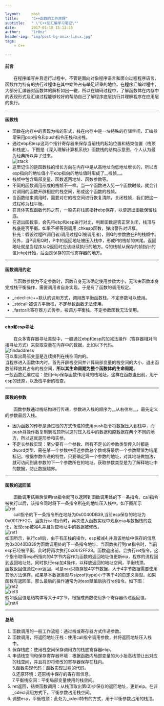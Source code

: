 ```yaml
--- 

layout:     post
title:      "C++函数的工作原理"
subtitle:   " \"C++反汇编学习笔记\""
date:       2017-01-18 15:13:35
author:     "1r0nz"
header-img: "img/post-bg-unix-linux.jpg"
tags:
    - C++

---
```


#### 前言 
&nbsp;&nbsp;&nbsp;&nbsp;&nbsp;&nbsp;&nbsp;在程序编写并且运行过程中，不管是面向对象程序语言和面向过程程序语言，函数作为特有的执行过程体在其中始终占有举足轻重的地位。在程序汇编过程中，大部分汇编器对函数体的解析如出一辙，所以在编码过程中，了解函数体在内存中的表现形式及汇编过程能够较好的帮助自己了解程序底层执行并理解程序在应用层的执行。  

--- 

#### 函数栈 
* 函数在内存中的表现为栈的形式，栈在内存中是一块特殊的存储空间，汇编器常采用pop指令和push指令圧栈和出栈。  
* 通过ebp和esp这两个指针寄存器来保存当前栈的起始位置和结束位置（栈顶和栈底）。下图是《深入理解计算机系统》函数栈的结构示意图，个人认为最为经典所以弄了过来。  
![stack](http://p1.bpimg.com/567571/b15369005a980522.png) 
* 这里记住的是函数栈的增长方向在内存中是从高地址向低地址增长的，所以当esp指向的地址值小于ebp指向的地址值时形成了__栈帧__。  
* 栈帧中包含局部变量、函数返回地址、函数参数等。  
* 不同的函数调用形成的栈帧不一样。当一个函数进入另一个函数时候，就会针对调用的函数开辟相应的栈空间，形成这个函数的栈帧。  
* 当函数结束调用时，需要对它的栈空间进行恢复清除，关闭栈帧，我们把这一过程称为栈平衡。  
* 在具体实现函数代码之前，一般先将栈底指针ebp保存，以便退出函数保留栈底。  
* 在退出函数事，会先将ebp和esp进行对比，判断函数是否正常关闭，栈顶与栈底是否平衡。如果不相等则调用_chkesp函数，弹出警告对话框。  
补充：假设过程P(调用者)调用过程Q(被调用者)，则Q的参数放在P的栈帧中。另外，当P调用Q时，P中的返回地址被压入栈中，形成P的栈帧的末尾。返回地址就是当程序从Q返回时应该继续执行的地方。Q的栈帧从保存的帧指针的值(ebp)开始，后面是保存的其他寄存器的地方。

--- 

#### 函数调用约定 
&nbsp;&nbsp;&nbsp;&nbsp;&nbsp;&nbsp;&nbsp;当函数参数为不定参数时，函数自身无法确定使用参数大小，无法由函数本身完成栈平衡操作，需要调用者自身实现。于是有了函数的调用规定。  
* _cdecl:c\c++默认的调用方式，调用放平衡函数栈，不定参数可以使用。  
* _stdcall:被调方平衡栈，不定参数函数无法使用。  
* _fastcall:寄存器方式传参，被调方平衡栈，不定参数函数无法使用。  

--- 

#### ebp和esp寻址 
&nbsp;&nbsp;&nbsp;&nbsp;&nbsp;&nbsp;&nbsp;在众多寄存器寻址类型中，一般通过ebp和esp的加减法操作（寄存器相对间接寻址方式）来获取变量在内存中的数据，比如以下代码。  
![findaddress](http://p1.bpimg.com/567571/7cd83980bbea56d4.png)  
可以看出局部变量是连续排列在栈空间内的。  
当程序进入函数体内时，首先开辟栈空间并计算局部变量的栈空间的大小，退出函数前释放其占有的栈空间，__所以其生命周期为整个函数体的生命周期__。  
一般函数汇编过程：使用ebp保存函数作用域的栈地址，这样在函数退出前，用于esp的还原，以及栈平衡的检查。  

--- 

#### 函数的参数 
&nbsp;&nbsp;&nbsp;&nbsp;&nbsp;&nbsp;&nbsp;函数参数通过栈结构进行传递，参数进入栈的顺序为__从右往左__，最先定义的参数最后入栈。  
* 因为函数的传参是通过栈的方式传递的使用push指令将数据压入到栈中，而push将操作数复制到栈顶所以这时压入栈中的数据和原数据在两个不同的地方，所以这就是形参和实参。  
* 不定长参数实现：至少要有一个参数、所有不定长的参数类型传入时都是dword类型、需在某一个参数中描述参数总个数或将最后一个参数赋值为结尾标记。根据参数传递的特性，只要确定第一个参数的地址，对其地址做加法，就可访问到此参数的下一个参数所在的地址。获取参数类型是为了解释地址中的数据，防止数据越界。  

--- 

#### 函数的返回值 
&nbsp;&nbsp;&nbsp;&nbsp;&nbsp;&nbsp;&nbsp;函数调用结束后使用ret指令就可以返回到函数调用处的下一条指令。call指令被执行以后，该指令同时将下一条指令所在的地址压入栈中。如下图所示  
![ret](http://i1.piimg.com/567571/888a36b296e13b93.png)  
&nbsp;&nbsp;&nbsp;&nbsp;&nbsp;&nbsp;&nbsp;call指令的下一条指令所在地址为0x0040DB39,当前esp保存的地址为0x0012FF2C。当执行call指令时，再次进入函数实现中观察esp与数据栈的变化，发现esp被减4,并且对应地址中的数据被修改。  
![ret1](http://i1.piimg.com/567571/fab0bc80ea563c41.png)  
如图所示，执行call后，由于有圧栈的操作，esp被减4,并且该地址中保存的信息为0x0040DB39为函数调用处的下一条指令地址。当函数执行到ret指令时，当前esp已经被平衡，此时将再次执行0x0012FF28。函数退出前，会执行ret指令，这个指令取得esp所指向的4字节内容作为函数的返回地址值更新eip，程序的流程回到返回地址处，同时执行esp加4操作，以释放返回的地址空间，平衡栈顶。  
函数返回值通过eax返回，可是eax只能存放4字节数据，大于4字节数据需要使用其他方法保存。如果基本数据类型与sizeof(type)小于等于4的自定义类型。如果函数有返回值，那么最后的操作通常为对eax赋值后执行ret指令。如下图：  
![ret2](http://i1.piimg.com/567571/770e5094cc7f0b37.png)  
![ret3](http://p1.bpimg.com/567571/bfcc99a8c0d91331.png)  
假如返回值是结构体等大于4字节，根据成员数使用多个寄存器传递返回值。  
![ret4](http://i1.piimg.com/567571/b4c02dc9acdc11a9.png)  

--- 

#### 总结 
1. 函数调用的一般工作流程：通过栈或寄存器方式传递参数。    
2. 函数调用，将返回地址圧栈：使用call指令调用参数，并将返回地址压入栈中。  
3. 保存栈底：使用栈空间保存调用方的栈底寄存器ebp。  
4. 申请栈空间和保存寄存器环境：根据函数内局部变量的大小抬高栈顶让出对应的栈空间，并且将即将修改的寄存器保存在栈内。  
5.函数实现代码：函数实现过程的代码。  
6.还原环境：还原栈中保存的寄存器信息。  
7.平衡栈空间：平衡局部变量使用的栈空间。  
8. ret返回，结束函数调用：从栈顶取出第(2)步保存的返回地址，更新eip。在非_cdecl调用方式下，平衡参数占用栈空间。  
9. 调整esp，平衡栈顶：此处为_cdecl特有的方式，用于平衡参数占用的栈顶。